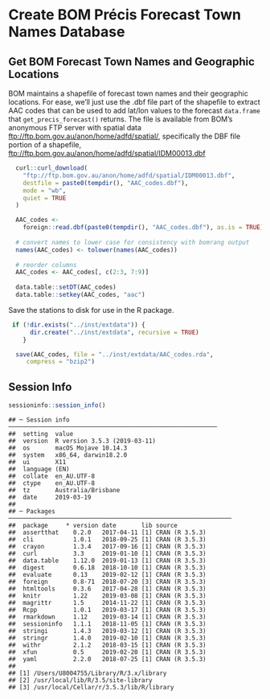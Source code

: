 Create BOM Précis Forecast Town Names Database
================

## Get BOM Forecast Town Names and Geographic Locations

BOM maintains a shapefile of forecast town names and their geographic
locations. For ease, we’ll just use the .dbf file part of the shapefile
to extract AAC codes that can be used to add lat/lon values to the
forecast `data.frame` that `get_precis_forecast()` returns. The file is
available from BOM’s anonymous FTP server with spatial data
<ftp://ftp.bom.gov.au/anon/home/adfd/spatial/>, specifically the DBF
file portion of a shapefile,
<ftp://ftp.bom.gov.au/anon/home/adfd/spatial/IDM00013.dbf>

``` r
  curl::curl_download(
    "ftp://ftp.bom.gov.au/anon/home/adfd/spatial/IDM00013.dbf",
    destfile = paste0(tempdir(), "AAC_codes.dbf"),
    mode = "wb",
    quiet = TRUE
  )

  AAC_codes <-
    foreign::read.dbf(paste0(tempdir(), "AAC_codes.dbf"), as.is = TRUE)
  
  # convert names to lower case for consistency with bomrang output
  names(AAC_codes) <- tolower(names(AAC_codes))
  
  # reorder columns
  AAC_codes <- AAC_codes[, c(2:3, 7:9)]
  
  data.table::setDT(AAC_codes)
  data.table::setkey(AAC_codes, "aac")
```

Save the stations to disk for use in the R package.

``` r
 if (!dir.exists("../inst/extdata")) {
      dir.create("../inst/extdata", recursive = TRUE)
    }

  save(AAC_codes, file = "../inst/extdata/AAC_codes.rda",
     compress = "bzip2")
```

## Session Info

``` r
sessioninfo::session_info()
```

    ## ─ Session info ──────────────────────────────────────────────────────────
    ##  setting  value                       
    ##  version  R version 3.5.3 (2019-03-11)
    ##  os       macOS Mojave 10.14.3        
    ##  system   x86_64, darwin18.2.0        
    ##  ui       X11                         
    ##  language (EN)                        
    ##  collate  en_AU.UTF-8                 
    ##  ctype    en_AU.UTF-8                 
    ##  tz       Australia/Brisbane          
    ##  date     2019-03-19                  
    ## 
    ## ─ Packages ──────────────────────────────────────────────────────────────
    ##  package     * version date       lib source        
    ##  assertthat    0.2.0   2017-04-11 [1] CRAN (R 3.5.3)
    ##  cli           1.0.1   2018-09-25 [1] CRAN (R 3.5.3)
    ##  crayon        1.3.4   2017-09-16 [1] CRAN (R 3.5.3)
    ##  curl          3.3     2019-01-10 [1] CRAN (R 3.5.3)
    ##  data.table    1.12.0  2019-01-13 [1] CRAN (R 3.5.3)
    ##  digest        0.6.18  2018-10-10 [1] CRAN (R 3.5.3)
    ##  evaluate      0.13    2019-02-12 [1] CRAN (R 3.5.3)
    ##  foreign       0.8-71  2018-07-20 [3] CRAN (R 3.5.3)
    ##  htmltools     0.3.6   2017-04-28 [1] CRAN (R 3.5.3)
    ##  knitr         1.22    2019-03-08 [1] CRAN (R 3.5.3)
    ##  magrittr      1.5     2014-11-22 [1] CRAN (R 3.5.3)
    ##  Rcpp          1.0.1   2019-03-17 [1] CRAN (R 3.5.3)
    ##  rmarkdown     1.12    2019-03-14 [1] CRAN (R 3.5.3)
    ##  sessioninfo   1.1.1   2018-11-05 [1] CRAN (R 3.5.3)
    ##  stringi       1.4.3   2019-03-12 [1] CRAN (R 3.5.3)
    ##  stringr       1.4.0   2019-02-10 [1] CRAN (R 3.5.3)
    ##  withr         2.1.2   2018-03-15 [1] CRAN (R 3.5.3)
    ##  xfun          0.5     2019-02-20 [1] CRAN (R 3.5.3)
    ##  yaml          2.2.0   2018-07-25 [1] CRAN (R 3.5.3)
    ## 
    ## [1] /Users/U8004755/Library/R/3.x/library
    ## [2] /usr/local/lib/R/3.5/site-library
    ## [3] /usr/local/Cellar/r/3.5.3/lib/R/library
